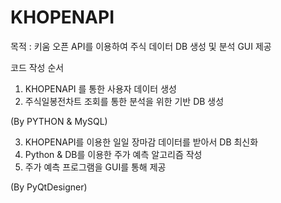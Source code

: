 # KHOPENAPI
목적 : 키움 오픈 API를 이용하여 주식 데이터 DB 생성 및 분석 GUI 제공

코드 작성 순서

1. KHOPENAPI 를 통한 사용자 데이터 생성
2. 주식일봉전차트 조회를 통한 분석을 위한 기반 DB 생성

(By PYTHON & MySQL)

3. KHOPENAPI를 이용한 일일 장마감 데이터를 받아서 DB 최신화
4. Python & DB를 이용한 주가 예측 알고리즘 작성
5. 주가 예측 프로그램을 GUI를 통해 제공

(By PyQtDesigner)

